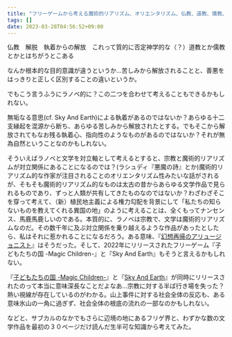 ```yaml
---
title: "フリーゲームから考える魔術的リアリズム、オリエンタリズム、仏教、道教、儒教、ラノベ、7・8事件など"
tags: []
date: 2023-03-28T04:56:52+09:00
---
```


仏教　解脱　執着からの解放　これって質的に否定神学的な（？）道教とか儒教とかとはちがうとこある

なんか根本的な目的意識が違うというか…苦しみから解放されることと、善悪をはっきりと正しく区別することの違いというか。

でもこう言うふうにラノベ的に？この二つを合わせて考えることもできるかもしれない。

無垢なる意思(cf. Sky And Earth)による執着があるのではないか？あらゆる十二支縁起を混源から断ち、あらゆる苦しみから解放されたとする。でもそこから解放されてもなお残る執着心、指向性のようなものがあるのではないか？それが無為自然ということなのかもしれない。

そういえばラノベと文学を対立軸として考えるとすると、宗教と魔術的リアリズムが対立関係にあることになるのでは？(ラシュディ『悪魔の詩』とか)魔術的リアリズム的な作家が注目されることのオリエンタリズム性みたいな話がされるが、そもそも魔術的リアリズム的なものは太古の昔からあらゆる文学作品で見られるものであり、ずっと人類が共有してきたものなのではないか？わざわざそこを穿って考えて、（新）植民地主義による権力勾配を背景にして「私たちの知らないものを教えてくれる異国の地」のように考えることは、全くもってナンセンス、馬鹿馬鹿しいのである。本質的に、ラノベは宗教で、文学は魔術的リアリズムなのだ。その数千年に及ぶ対立関係を乗り越えるような作品があったとしたら、私はそれに惹かれることになるだろう。ある意味、『[幻想再帰のアリュージョニスト](https://ncode.syosetu.com/n9073ca/)』はそうだった。そして、2022年にリリースされたフリーゲーム『子どもたちの国 -Magic Children-』と『Sky And Earth』もそうと言えるかもしれない。

『[子どもたちの国 -Magic Children-](https://w.atwiki.jp/vipkohaku2021/pages/46.html)』と『[Sky And Earth](https://www.freem.ne.jp/win/game/27498)』が同時にリリースされたのって本当に意味深長なことだよなあ…宗教に対する半ば行き場を失った？熱い視線が存在しているのがわかる。山上事件に対する社会全体の反応も、ある意味氷山の一角に過ぎず、社会全体の根底の流れの一部なのかもしれない。

などと、サブカルのなかでもさらに辺境の地にあるフリゲ界と、わずかな数の文学作品を最初の３０ページだけ読んだ生半可な知識から考えてみた。